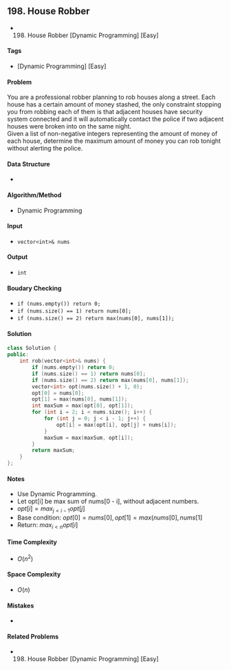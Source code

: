 ## 198. House Robber
- 198. House Robber [Dynamic Programming] [Easy]

#### Tags
- [Dynamic Programming] [Easy]

#### Problem
You are a professional robber planning to rob houses along a street. Each house has a certain amount of money stashed, the only constraint stopping you from robbing each of them is that adjacent houses have security system connected and it will automatically contact the police if two adjacent houses were broken into on the same night.  
Given a list of non-negative integers representing the amount of money of each house, determine the maximum amount of money you can rob tonight without alerting the police.

#### Data Structure
- 

#### Algorithm/Method
- Dynamic Programming

#### Input
- `vector<int>& nums`

#### Output
- `int`

#### Boudary Checking
- `if (nums.empty()) return 0;`
- `if (nums.size() == 1) return nums[0];`
- `if (nums.size() == 2) return max(nums[0], nums[1]);`

#### Solution
``` C++
class Solution {
public:
    int rob(vector<int>& nums) {
        if (nums.empty()) return 0;
        if (nums.size() == 1) return nums[0];
        if (nums.size() == 2) return max(nums[0], nums[1]);
        vector<int> opt(nums.size() + 1, 0);
        opt[0] = nums[0];
        opt[1] = max(nums[0], nums[1]);
        int maxSum = max(opt[0], opt[1]);
        for (int i = 2; i < nums.size(); i++) {
            for (int j = 0; j < i - 1; j++) {
                opt[i] = max(opt[i], opt[j] + nums[i]);
            }
            maxSum = max(maxSum, opt[i]);
        }
        return maxSum;
    }
};
```

#### Notes
- Use Dynamic Programming.
- Let opt[i] be max sum of nums[0 - i], without adjacent numbers.
- $opt[i] = max_{j<i-1}opt[j]$
- Base condition: $opt[0] = nums[0], opt[1] = max(nums[0], nums[1]$
- Return: $max_{i<n}opt[i]$

#### Time Complexity
- $O(n^2)$

#### Space Complexity
- $O(n)$

#### Mistakes
- 

#### Related Problems
- 198. House Robber [Dynamic Programming] [Easy]
